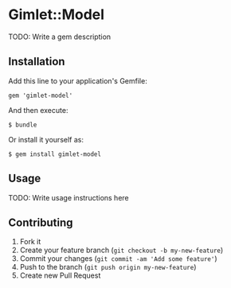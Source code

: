 # Gimlet::Model

TODO: Write a gem description

## Installation

Add this line to your application's Gemfile:

    gem 'gimlet-model'

And then execute:

    $ bundle

Or install it yourself as:

    $ gem install gimlet-model

## Usage

TODO: Write usage instructions here

## Contributing

1. Fork it
2. Create your feature branch (`git checkout -b my-new-feature`)
3. Commit your changes (`git commit -am 'Add some feature'`)
4. Push to the branch (`git push origin my-new-feature`)
5. Create new Pull Request

